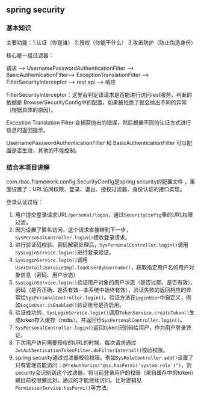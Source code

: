 ## spring security

### 基本知识

主要功能：1.认证（你是谁） 2.授权（你能干什么） 3.攻击防护（防止伪造身份）

核心是一组过滤器：

请求 --> UsernamePasswordAuthenticationFilter --> BasicAuthenticationFilter--> ExceptionTranslationFilter --> FilterSecurityInterceptor --> rest api --> 响应

 FilterSecurityInterceptor：这里会判定该请求是否能进行访问rest服务，判断的依据是 BrowserSecurityConfig中的配置，如果被拒绝了就会抛出不同的异常（根据具体的原因）。

 Exception Translation Filter 会捕获抛出的错误，然后根据不同的认证方式进行信息的返回提示。
 
 UsernamePasswordAuthenticationFilter 和 BasicAuthenticationFilter 可以配置是否生效，其他的不能控制。
 
### 结合本项目讲解

com.rbac.framework.config.SecurityConfig是spring security的配置文件 ，里面设置了：URL访问权限、登录、退出、授权过滤器、身份认证的接口实现。

登录认证过程：

1. 用户提交登录请求URL`/personal/login`，通过`SecurityConfig`里的URL权限过滤。
2. 因为设置了匿名访问，这个请求直接转到下一步，`SysPersonalController.login()`接收登录请求。
3. 进行验证码校验、密码解密处理后，`SysPersonalController.login()`调用`SysLoginService.login()`进行登录验证。
4. `SysLoginService.login()`调用`UserDetailsServiceImpl.loadUserByUsername()`，获取指定用户名的用户对象信息（密码、用户状态）
5. `SysLoginService.login()`验证用户对象的用户状态（是否过期、是否有效）、密码（是否正确、是否有效--本系统中始终有效），验证失败的返回相应的异常给`SysPersonalController.login()`。验证方法在`LoginUser`中自定义，例如`LoginUser.isEnabled()`验证账号是否启用。
6. 验证成功的，`SysLoginService.login()`调用`TokenService.createToken()`生成token存入缓存（redis），并返回给`SysPersonalController.login()`。
7. `SysPersonalController.login()`返回token识别码给用户，作为用户登录凭证。
8. 下次用户访问需要授权的URL的时候，每次请求通过`JwtAuthenticationTokenFilter.doFilterInternal()`校验权限。
9. spring security通过过滤器校验权限。例如`SysRoleController.add()`设置了只有管理员能访问：`@PreAuthorize("@ss.hasPermi('system:role')")`，则security会识别到这个过滤器，将当前登录用户的权限（来自缓存中的token）跟目前权限做比对，通过的才能继续访问。比对逻辑见`PermissionService.hasPermi()`等方法。
